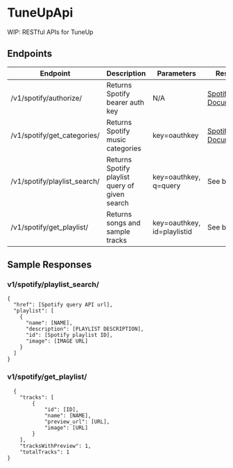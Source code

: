 # TuneUpApi
WIP: RESTful APIs for TuneUp

## Endpoints
| Endpoint | Description | Parameters | Response |
|----------|-------------|------------|----------|
| /v1/spotify/authorize/| Returns Spotify bearer auth key  | N/A        |[Spotify Documentation](https://developer.spotify.com/documentation/general/guides/authorization-guide/#client-credentials-flow)|
| /v1/spotify/get_categories/ | Returns Spotify music categories | key=oauthkey | [Spotify Documentation](https://developer.spotify.com/documentation/web-api/reference/browse/get-list-categories/)|
| /v1/spotify/playlist_search/| Returns Spotify playlist query of given search|key=oauthkey, q=query| See below |
| /v1/spotify/get_playlist/ | Returns songs and sample tracks | key=oauthkey, id=playlistid | See below |


## Sample Responses
### v1/spotify/playlist_search/
```
{
  "href": [Spotify query API url],
  "playlist": [
    {
      "name": [NAME],
      "description": [PLAYLIST DESCRIPTION],
      "id": [Spotify playlist ID],
      "image": [IMAGE URL]
    }
  ]
}
```

### v1/spotify/get_playlist/
```
  {
    "tracks": [
        {
            "id": [ID],
            "name": [NAME],
            "preview_url": [URL],
            "image": [URL]
        }
    ],
    "tracksWithPreview": 1,
    "totalTracks": 1
}
```
